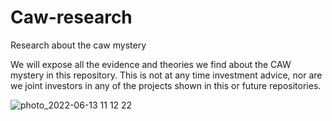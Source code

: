 # Caw-research
Research about the caw mystery


We will expose all the evidence and theories we find about the CAW mystery in this repository.
This is not at any time investment advice, nor are we joint investors in any of the projects shown 
in this or future repositories.





![photo_2022-06-13 11 12 22](https://user-images.githubusercontent.com/107399237/173412052-f70ebc51-9eaa-4d54-8ca1-f9bbe37a02a6.jpeg)
